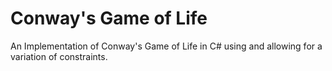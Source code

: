 Conway's Game of Life
=================

An Implementation of Conway's Game of Life in C# using and allowing for a variation of constraints.


